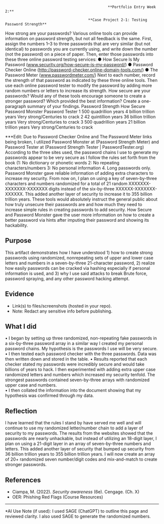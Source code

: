                                                    **Portfolio Entry Week 2:** 

                                          **Case Project 2-1: Testing Password Strength**

How strong are your passwords? Various online tools can provide information on password strength, but not all feedback is the same. First, assign the numbers 1–3 to three passwords that are very similar (but not identical) to passwords you are currently using, and write down the number (not the password) on a piece of paper. Then, enter those passwords into these three online password testing services:
●	How Secure Is My Password (www.security.org/how-secure-is-my-password/)
●	Password Checker Online (http://password-checker.online-domain-tools.com/)
●	The Password Meter (www.passwordmeter.com/)
Next to each number, record the strength of that password as indicated by these three online tools. Then use each online password tester to modify the password by adding more random numbers or letters to increase its strength. How secure are your passwords? Would any of these tools encourage someone to create a stronger password? Which provided the best information? Create a one-paragraph summary of your findings.
Password Strength 	How Secure	Password Monster 	Password Tester
1	500 quadrillion years 	4 billion trillion years	Very strong/Centuries to crack
2	42 quintillion years	36 billion trillion years	Very strong/Centuries to crack
3	500 quadrillion years 	21 billion trillion years	Very strong/Centuries to crack

***Edit: Due to Password Checker Online and The Password Meter links being broken, I utilized Password Monster at (Password Strength Meter) and Password Tester at (Password Strength Tester | PasswordTester.org)
	According to the three sites used, the password chains I use to generate my passwords appear to be very secure as I follow the rules set forth from the book (1: No dictionary or phonetic words 2: No repeating characters/numbers 3: No personal information 4. Long passwords only. Password Monster gave reliable information of adding extra characters to increase my security. From now on, I plan on using a key of seven-by-three characters and numbers randomized for a total of 21 random XXXXXXX-XXXXXXX-XXXXXXX digits instead of the six-by-three  XXXXXX-XXXXXXX-XXXXXX. This added another layer of security to increase it to 355 billion trillion years. These tools would absolutely instruct the general public about how truly unsecure their passwords are and how much they need to increase simple rules in creating passwords to add security. How Secure and Password Monster gave the user more information on how to create a better password via hints after imputing their password and showing its hackability. 
## Purpose
This artifact demonstrates how I have understood 1) how to create strong passwords using randomized, nonrepeating sets of upper and lower case letters and numbers in a seven-by-three 21-character password, 2) realize how easily passwords can be cracked via hashing especially if personal information is used, and 3) why I use said attacks to break Brute force, password spraying, and any other password hacking attempt. 
  
## Evidence
- Link(s) to files/screenshots (hosted in your repo).  
- Note: Redact any sensitive info before publishing.
 
## What I did
•	I began by setting up three randomized, non-repeating fake passwords in a six-by-three password array in a similar way I created my personal password chains. My hypothesis is the passwords I use will be very secure. 
•	I then tested each password checker with the three passwords. Data was then written down and stored in the table. 
•	Results reported that each checker stated my passwords were incredibly secure and would take billions of years to hack. I then experimented with adding extra upper case randomized letters and numbers which increased my security tenfold. The strongest passwords contained seven-by-three arrays with randomized upper case and numbers.  
•	I then collated the information into the document showing that my hypothesis was confirmed through my data.  
 
## Reflection
I have learned that the rules I stand by have served me well and will continue to use my randomized letter/number chain to add a layer of security to my passwords. The results from the websites showed that the passwords are nearly unhackable, but instead of utilizing an 18-digit layer, I plan on using a 21-digit layer in an array of seven-by-three numbers and letters. This added another layer of security that bumped up security from 36 billion trillion years to 355 billion trillion years. I will now create an array of 20+ randomized seven number/digit codes and mix-and-match to create stronger passwords. 
 
## References
- Ciampa, M. (2022). *Security awareness* (6e). Cengage. (Ch. X)  
- OER: Phishing Red Flags (Course Resources)
 
---
*AI Use Note (if used): I used SAGE (ChatGPT) to outline this page and reviewed clarity. I also used SAGE to generate the randomized numbers. 
 
